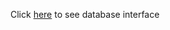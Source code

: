 Click <a href="http://mysourcecode.org/osu_projects/CS275/project/">here</a> to see database interface
